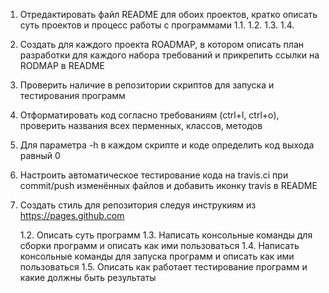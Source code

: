 1. Отредактировать файл README для обоих проектов, кратко описать суть проектов и процесс работы с программами
    1.1.
    1.2.
    1.3.
    1.4.   
    
2. Создать для каждого проекта ROADMAP, в котором описать план разработки для каждого набора требований и прикрепить ссылки на RODMAP в README
3. Проверить наличие в репозитории скриптов для запуска и тестирования программ
4. Отформатировать код согласно требованиям (ctrl+l, ctrl+o), проверить названия всех перменных, классов, методов
5. Для параметра -h в каждом скрипте и коде определить код выхода равный 0
6. Настроить автоматическое тестирование кода на travis.ci при commit/push изменённых файлов и добавить иконку travis в README
7. Создать стиль для репозитория следуя инструкиям из https://pages.github.com

    1.2. Описать суть программ
    1.3. Написать консольные команды для сборки программ и описать как ими пользоваться
    1.4. Написать консольные команды для запуска программ и описать как ими пользоваться
    1.5. Описать как работает тестирование программ и какие должны быть результаты   
